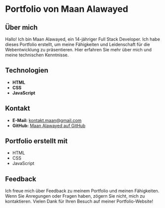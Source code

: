# Portfolio von Maan Alawayed

## Über mich
Hallo! Ich bin Maan Alawayed, ein 14-jähriger Full Stack Developer. Ich habe dieses Portfolio erstellt, um meine Fähigkeiten und Leidenschaft für die Webentwicklung zu präsentieren. Hier erfahren Sie mehr über mich und meine technischen Kenntnisse.

## Technologien
- **HTML**
- **CSS**
- **JavaScript**

## Kontakt
- **E-Mail:** kontakt.maan@gmail.com
- **GitHub:** [Maan Alawayed auf GitHub](https://github.com/Maan-Alawayed)

## Portfolio erstellt mit
- HTML
- CSS
- JavaScript

## Feedback
Ich freue mich über Feedback zu meinem Portfolio und meinen Fähigkeiten. Wenn Sie Anregungen oder Fragen haben, zögern Sie nicht, mich zu kontaktieren. Vielen Dank für Ihren Besuch auf meiner Portfolio-Website!
